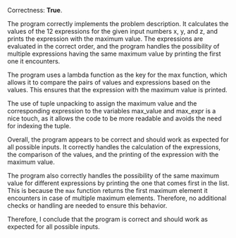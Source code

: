 Correctness: **True**.

The program correctly implements the problem description. It calculates the values of the 12 expressions for the given input numbers x, y, and z, and prints the expression with the maximum value. The expressions are evaluated in the correct order, and the program handles the possibility of multiple expressions having the same maximum value by printing the first one it encounters.

The program uses a lambda function as the key for the max function, which allows it to compare the pairs of values and expressions based on the values. This ensures that the expression with the maximum value is printed.

The use of tuple unpacking to assign the maximum value and the corresponding expression to the variables max_value and max_expr is a nice touch, as it allows the code to be more readable and avoids the need for indexing the tuple.

Overall, the program appears to be correct and should work as expected for all possible inputs. It correctly handles the calculation of the expressions, the comparison of the values, and the printing of the expression with the maximum value. 

The program also correctly handles the possibility of the same maximum value for different expressions by printing the one that comes first in the list. This is because the `max` function returns the first maximum element it encounters in case of multiple maximum elements. Therefore, no additional checks or handling are needed to ensure this behavior. 

Therefore, I conclude that the program is correct and should work as expected for all possible inputs.